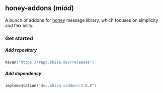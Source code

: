 ## honey-addons (*miód*)

A bunch of addons for <a href="https://github.com/rchomczyk-playground/honey">honey</a> message library, which focuses on simplicity and flexibility.

### Get started

##### Add repository

```kotlin
maven("https://repo.shiza.dev/releases")
```

##### Add dependency

```kotlin
implementation("dev.shiza:<addon>:1.0.8")
```